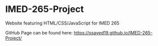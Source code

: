 # IMED-265-Project
Website featuring HTML/CSS/JavaScript for IMED 265

GitHub Page can be found here: https://ssayed19.github.io/IMED-265-Project/

